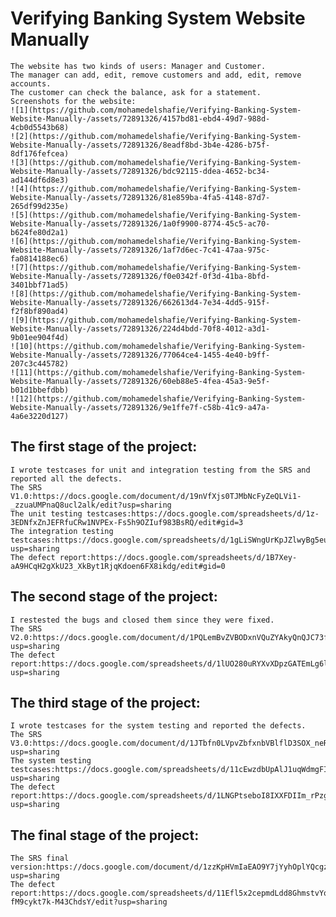 # Verifying Banking System Website Manually
    The website has two kinds of users: Manager and Customer.
    The manager can add, edit, remove customers and add, edit, remove accounts.
    The customer can check the balance, ask for a statement.
    Screenshots for the website:
    ![1](https://github.com/mohamedelshafie/Verifying-Banking-System-Website-Manually-/assets/72891326/4157bd81-ebd4-49d7-988d-4cb0d5543b68)
    ![2](https://github.com/mohamedelshafie/Verifying-Banking-System-Website-Manually-/assets/72891326/8eadf8bd-3b4e-4286-b75f-8df176fefcea)
    ![3](https://github.com/mohamedelshafie/Verifying-Banking-System-Website-Manually-/assets/72891326/bdc92115-ddea-4652-bc34-ad144df6d8e3)
    ![4](https://github.com/mohamedelshafie/Verifying-Banking-System-Website-Manually-/assets/72891326/81e859ba-4fa5-4148-87d7-265df99d235e)
    ![5](https://github.com/mohamedelshafie/Verifying-Banking-System-Website-Manually-/assets/72891326/1a0f9900-8774-45c5-ac70-b624fe80d2a1)
    ![6](https://github.com/mohamedelshafie/Verifying-Banking-System-Website-Manually-/assets/72891326/1af7d6ec-7c41-47aa-975c-fa0814188ec6)
    ![7](https://github.com/mohamedelshafie/Verifying-Banking-System-Website-Manually-/assets/72891326/f0e0342f-0f3d-41ba-8bfd-3401bbf71ad5)
    ![8](https://github.com/mohamedelshafie/Verifying-Banking-System-Website-Manually-/assets/72891326/662613d4-7e34-4dd5-915f-f2f8bf890ad4)
    ![9](https://github.com/mohamedelshafie/Verifying-Banking-System-Website-Manually-/assets/72891326/224d4bdd-70f8-4012-a3d1-9b01ee904f4d)
    ![10](https://github.com/mohamedelshafie/Verifying-Banking-System-Website-Manually-/assets/72891326/77064ce4-1455-4e40-b9ff-207c3c445782)
    ![11](https://github.com/mohamedelshafie/Verifying-Banking-System-Website-Manually-/assets/72891326/60eb88e5-4fea-45a3-9e5f-b01d1bbefdbb)
    ![12](https://github.com/mohamedelshafie/Verifying-Banking-System-Website-Manually-/assets/72891326/9e1ffe7f-c58b-41c9-a47a-4a6e3220d127)

## The first stage of the project:
    I wrote testcases for unit and integration testing from the SRS and reported all the defects.
    The SRS V1.0:https://docs.google.com/document/d/19nVfXjs0TJMbNcFyZeQLVi1-_zzuaUMPnaQ8ucl2alk/edit?usp=sharing
    The unit testing testcases:https://docs.google.com/spreadsheets/d/1z-3EDNfxZnJEFRfuCRw1NVPEx-Fs5h9OZIuf983BsRQ/edit#gid=3
    The integration testing testcases:https://docs.google.com/spreadsheets/d/1gLiSWngUrKpJZlwyBg5euC1kpHUB4YN3xqXnMPgT82I/edit?usp=sharing
    The defect report:https://docs.google.com/spreadsheets/d/1B7Xey-aA9HCqH2gXkU23_XkByt1RjqKdoen6FX8ikdg/edit#gid=0
## The second stage of the project:
    I restested the bugs and closed them since they were fixed.
    The SRS V2.0:https://docs.google.com/document/d/1PQLemBvZVBODxnVQuZYAkyQnQJC73fPbTpR4WobCfzA/edit?usp=sharing
    The defect report:https://docs.google.com/spreadsheets/d/1lUO280uRYXvXDpzGATEmLg6lgZ6Ou3oeQ93ZDBfUOvQ/edit?usp=sharing
## The third stage of the project:
    I wrote testcases for the system testing and reported the defects.
    The SRS V3.0:https://docs.google.com/document/d/1JTbfn0LVpvZbfxnbVBlflD3SOX_neRwvJOEHKrviyyY/edit?usp=sharing
    The system testing testcases:https://docs.google.com/spreadsheets/d/11cEwzdbUpAlJ1uqWdmgFIILkUqfdBKrzDkgvttp8I0w/edit?usp=sharing
    The defect report:https://docs.google.com/spreadsheets/d/1LNGPtseboI8IXXFDIIm_rPzgkSydh_YAAYXvX1S6hvI/edit?usp=sharing
## The final stage of the project:
    The SRS final version:https://docs.google.com/document/d/1zzKpHVmIaEAO9Y7jYyhOplYQcgznt0UZPMig0pNilO8/edit?usp=sharing
    The defect report:https://docs.google.com/spreadsheets/d/11Efl5x2cepmdLdd8GhmstvYq-fM9cykt7k-M43ChdsY/edit?usp=sharing
